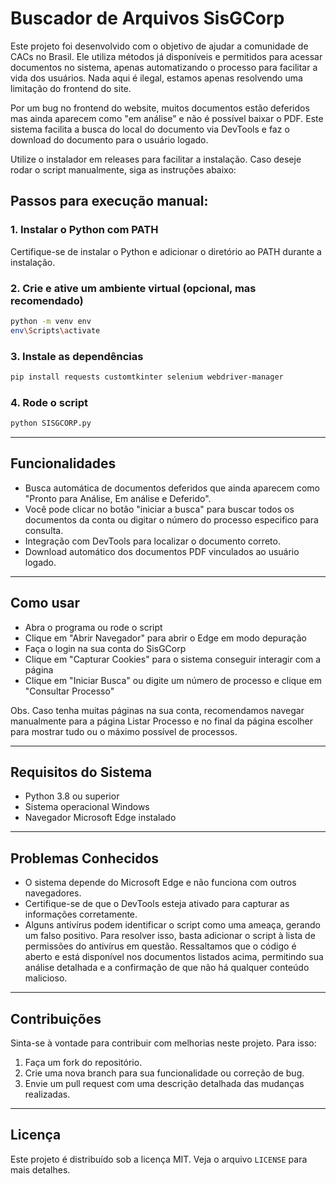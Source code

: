 # Buscador de Arquivos SisGCorp

Este projeto foi desenvolvido com o objetivo de ajudar a comunidade de CACs no Brasil. Ele utiliza métodos já disponíveis e permitidos para acessar documentos no sistema, apenas automatizando o processo para facilitar a vida dos usuários. Nada aqui é ilegal, estamos apenas resolvendo uma limitação do frontend do site.

Por um bug no frontend do website, muitos documentos estão deferidos mas ainda aparecem como "em análise" e não é possível baixar o PDF. Este sistema facilita a busca do local do documento via DevTools e faz o download do documento para o usuário logado.

Utilize o instalador em releases para facilitar a instalação. Caso deseje rodar o script manualmente, siga as instruções abaixo:

## Passos para execução manual:

### 1. Instalar o Python com PATH

Certifique-se de instalar o Python e adicionar o diretório ao PATH durante a instalação.

### 2. Crie e ative um ambiente virtual (opcional, mas recomendado)

```bash
python -m venv env
env\Scripts\activate
```

### 3. Instale as dependências

```bash
pip install requests customtkinter selenium webdriver-manager
```

### 4. Rode o script

```bash
python SISGCORP.py
```

---

## Funcionalidades

- Busca automática de documentos deferidos que ainda aparecem como "Pronto para Análise, Em análise e Deferido".
- Você pode clicar no botão "iniciar a busca" para buscar todos os documentos da conta ou digitar o número do processo especifico para consulta.
- Integração com DevTools para localizar o documento correto.
- Download automático dos documentos PDF vinculados ao usuário logado.

---

## Como usar

- Abra o programa ou rode o script
- Clique em "Abrir Navegador" para abrir o Edge em modo depuração
- Faça o login na sua conta do SisGCorp
- Clique em "Capturar Cookies" para o sistema conseguir interagir com a página
- Clique em "Iniciar Busca" ou digite um número de processo e clique em "Consultar Processo"

Obs. Caso tenha muitas páginas na sua conta, recomendamos navegar manualmente para a página Listar Processo e no final da página escolher para mostrar tudo ou o máximo possível de processos.


---

## Requisitos do Sistema

- Python 3.8 ou superior
- Sistema operacional Windows
- Navegador Microsoft Edge instalado

---

## Problemas Conhecidos

- O sistema depende do Microsoft Edge e não funciona com outros navegadores.
- Certifique-se de que o DevTools esteja ativado para capturar as informações corretamente.
- Alguns antivírus podem identificar o script como uma ameaça, gerando um falso positivo. Para resolver isso, basta adicionar o script à lista de permissões do antivírus em questão. Ressaltamos que o código é aberto e está disponível nos documentos listados acima, permitindo sua análise detalhada e a confirmação de que não há qualquer conteúdo malicioso.

---

## Contribuições

Sinta-se à vontade para contribuir com melhorias neste projeto. Para isso:

1. Faça um fork do repositório.
2. Crie uma nova branch para sua funcionalidade ou correção de bug.
3. Envie um pull request com uma descrição detalhada das mudanças realizadas.

---

## Licença

Este projeto é distribuído sob a licença MIT. Veja o arquivo `LICENSE` para mais detalhes.

